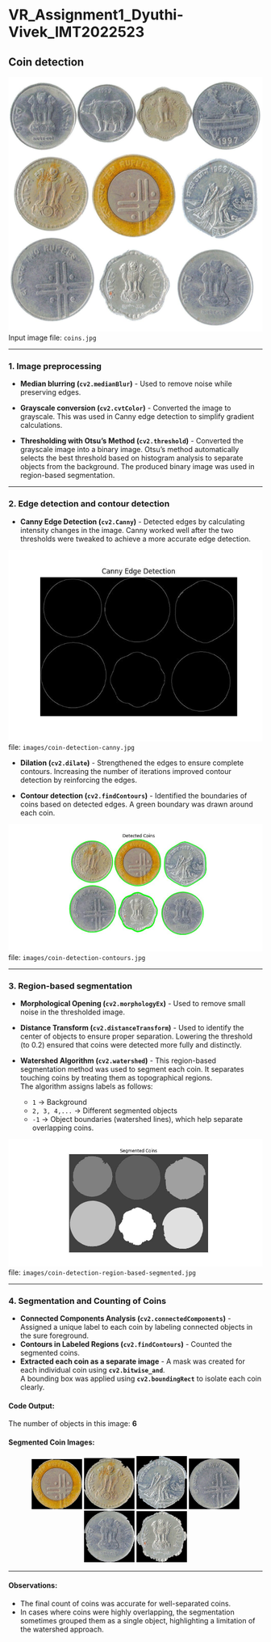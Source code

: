 # VR_Assignment1_Dyuthi-Vivek_IMT2022523

## Coin detection

![coins](coins.jpg)  
Input image file: `coins.jpg`

---

### **1. Image preprocessing**
- **Median blurring (`cv2.medianBlur`)** - Used to remove noise while preserving edges.

- **Grayscale conversion (`cv2.cvtColor`)** - Converted the image to grayscale. This was used in Canny edge detection to simplify gradient calculations.

- **Thresholding with Otsu’s Method (`cv2.threshold`)** - Converted the grayscale image into a binary image. Otsu’s method automatically selects the best threshold based on histogram analysis to separate objects from the background. The produced binary image was used in region-based segmentation.

---

### **2. Edge detection and contour detection**
- **Canny Edge Detection (`cv2.Canny`)** - Detected edges by calculating intensity changes in the image. Canny worked well after the two thresholds were tweaked to achieve a more accurate edge detection.

![canny](images/coin-detection-canny.jpg)  
file: `images/coin-detection-canny.jpg`

- **Dilation (`cv2.dilate`)** - Strengthened the edges to ensure complete contours. Increasing the number of iterations improved contour detection by reinforcing the edges.

- **Contour detection (`cv2.findContours`)** - Identified the boundaries of coins based on detected edges. A green boundary was drawn around each coin.

![contour](images/coin-detection-contours.jpg)  
file: `images/coin-detection-contours.jpg`

---

### **3. Region-based segmentation**
- **Morphological Opening (`cv2.morphologyEx`)** - Used to remove small noise in the thresholded image.

- **Distance Transform (`cv2.distanceTransform`)** - Used to identify the center of objects to ensure proper separation. Lowering the threshold (to 0.2) ensured that coins were detected more fully and distinctly.

- **Watershed Algorithm (`cv2.watershed`)** - This region-based segmentation method was used to segment each coin. It separates touching coins by treating them as topographical regions.  
  The algorithm assigns labels as follows:  
    - `1` → Background  
    - `2, 3, 4,...` → Different segmented objects  
    - `-1` → Object boundaries (watershed lines), which help separate overlapping coins.

![segmented](images/coin-detection-region-based-segmented.jpg)  
file: `images/coin-detection-region-based-segmented.jpg`

---

### **4. Segmentation and Counting of Coins**
- **Connected Components Analysis (`cv2.connectedComponents`)** - Assigned a unique label to each coin by labeling connected objects in the sure foreground.
- **Contours in Labeled Regions (`cv2.findContours`)** - Counted the segmented coins.
- **Extracted each coin as a separate image** - A mask was created for each individual coin using **`cv2.bitwise_and`**.  
  A bounding box was applied using **`cv2.boundingRect`** to isolate each coin clearly.

#### **Code Output:**
The number of objects in this image: **6**  

#### **Segmented Coin Images:**
<p align="center">
    <img src="images/coin_1.jpg" width="100">
    <img src="images/coin_2.jpg" width="100">
    <img src="images/coin_3.jpg" width="100">
    <img src="images/coin_4.jpg" width="100">
    <img src="images/coin_5.jpg" width="100">
    <img src="images/coin_6.jpg" width="100">
</p>

---

#### **Observations:**
- The final count of coins was accurate for well-separated coins.
- In cases where coins were highly overlapping, the segmentation sometimes grouped them as a single object, highlighting a limitation of the watershed approach.
